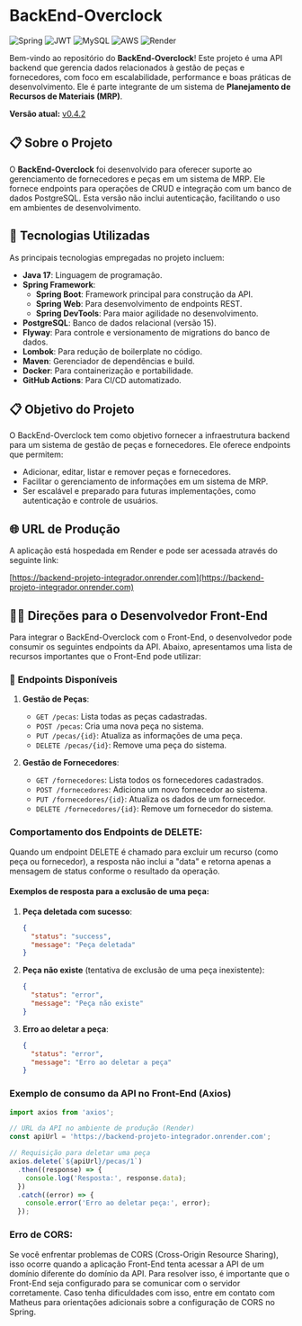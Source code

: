 # BackEnd-Overclock
![Spring](https://img.shields.io/badge/Spring-6DB33F?style=for-the-badge&logo=spring&logoColor=white) ![JWT](https://img.shields.io/badge/JWT-000000?style=for-the-badge&logo=jsonwebtokens&logoColor=white) ![MySQL](https://img.shields.io/badge/MySQL-005C84?style=for-the-badge&logo=mysql&logoColor=white) ![AWS](https://img.shields.io/badge/AWS-232F3E?style=for-the-badge&logo=amazonaws&logoColor=white) ![Render](https://img.shields.io/badge/Render-46E3B7?style=for-the-badge&logo=render&logoColor=white)

Bem-vindo ao repositório do **BackEnd-Overclock**! Este projeto é uma API backend que gerencia dados relacionados à gestão de peças e fornecedores, com foco em escalabilidade, performance e boas práticas de desenvolvimento. Ele é parte integrante de um sistema de **Planejamento de Recursos de Materiais (MRP)**.

**Versão atual:** [v0.4.2](https://github.com/matheusfesantos/BackEnd-Overclock/releases/tag/v0.4.2)

## 📋 Sobre o Projeto

O **BackEnd-Overclock** foi desenvolvido para oferecer suporte ao gerenciamento de fornecedores e peças em um sistema de MRP. Ele fornece endpoints para operações de CRUD e integração com um banco de dados PostgreSQL. Esta versão não inclui autenticação, facilitando o uso em ambientes de desenvolvimento.

## 🚀 Tecnologias Utilizadas

As principais tecnologias empregadas no projeto incluem:

- **Java 17**: Linguagem de programação.
- **Spring Framework**:
  - **Spring Boot**: Framework principal para construção da API.
  - **Spring Web**: Para desenvolvimento de endpoints REST.
  - **Spring DevTools**: Para maior agilidade no desenvolvimento.
- **PostgreSQL**: Banco de dados relacional (versão 15).
- **Flyway**: Para controle e versionamento de migrations do banco de dados.
- **Lombok**: Para redução de boilerplate no código.
- **Maven**: Gerenciador de dependências e build.
- **Docker**: Para containerização e portabilidade.
- **GitHub Actions**: Para CI/CD automatizado.

## 📋 Objetivo do Projeto

O BackEnd-Overclock tem como objetivo fornecer a infraestrutura backend para um sistema de gestão de peças e fornecedores. Ele oferece endpoints que permitem:

- Adicionar, editar, listar e remover peças e fornecedores.
- Facilitar o gerenciamento de informações em um sistema de MRP.
- Ser escalável e preparado para futuras implementações, como autenticação e controle de usuários.


## 🌐 URL de Produção

A aplicação está hospedada em Render e pode ser acessada através do seguinte link:

[https://backend-projeto-integrador.onrender.com](https://backend-projeto-integrador.onrender.com)


## 🧑‍💻 Direções para o Desenvolvedor Front-End

Para integrar o BackEnd-Overclock com o Front-End, o desenvolvedor pode consumir os seguintes endpoints da API. Abaixo, apresentamos uma lista de recursos importantes que o Front-End pode utilizar:

### 📡 **Endpoints Disponíveis**

1. **Gestão de Peças**:
   - `GET /pecas`: Lista todas as peças cadastradas.
   - `POST /pecas`: Cria uma nova peça no sistema.
   - `PUT /pecas/{id}`: Atualiza as informações de uma peça.
   - `DELETE /pecas/{id}`: Remove uma peça do sistema.

2. **Gestão de Fornecedores**:
   - `GET /fornecedores`: Lista todos os fornecedores cadastrados.
   - `POST /fornecedores`: Adiciona um novo fornecedor ao sistema.
   - `PUT /fornecedores/{id}`: Atualiza os dados de um fornecedor.
   - `DELETE /fornecedores/{id}`: Remove um fornecedor do sistema.

### Comportamento dos Endpoints de DELETE:

Quando um endpoint DELETE é chamado para excluir um recurso (como peça ou fornecedor), a resposta não inclui a "data" e retorna apenas a mensagem de status conforme o resultado da operação.

#### Exemplos de resposta para a exclusão de uma peça:

1. **Peça deletada com sucesso**:
   ```json
   {
     "status": "success",
     "message": "Peça deletada"
   }
   ```

2. **Peça não existe** (tentativa de exclusão de uma peça inexistente):
   ```json
   {
     "status": "error",
     "message": "Peça não existe"
   }
   ```

3. **Erro ao deletar a peça**:
   ```json
   {
     "status": "error",
     "message": "Erro ao deletar a peça"
   }
   ```

### Exemplo de consumo da API no Front-End (Axios)

```typescript
import axios from 'axios';

// URL da API no ambiente de produção (Render)
const apiUrl = 'https://backend-projeto-integrador.onrender.com';

// Requisição para deletar uma peça
axios.delete(`${apiUrl}/pecas/1`)
  .then((response) => {
    console.log('Resposta:', response.data);
  })
  .catch((error) => {
    console.error('Erro ao deletar peça:', error);
  });
```

### Erro de CORS:

Se você enfrentar problemas de CORS (Cross-Origin Resource Sharing), isso ocorre quando a aplicação Front-End tenta acessar a API de um domínio diferente do domínio da API. Para resolver isso, é importante que o Front-End seja configurado para se comunicar com o servidor corretamente. Caso tenha dificuldades com isso, entre em contato com Matheus para orientações adicionais sobre a configuração de CORS no Spring.